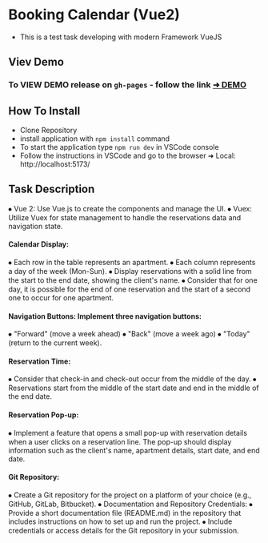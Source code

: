 # Booking Calendar (Vue2)
- This is a test task developing with modern Framework VueJS

## Viev Demo 
### To VIEW DEMO release on `gh-pages` - follow the link [ ➜ DEMO](https://hustle2live.github.io/Booking-vue2/)

####
## How To Install
- Clone Repository 
- install application with `npm install` command
- To start the application type `npm run dev` in VSCode console  
- Follow the instructions in VSCode and go to the browser ➜ Local:   http://localhost:5173/


## Task Description 
⦁	Vue 2: Use Vue.js to create the components and manage the UI.
⦁	Vuex: Utilize Vuex for state management to handle the reservations data and navigation state.
#### Calendar Display:
⦁	Each row in the table represents an apartment.
⦁	Each column represents a day of the week (Mon-Sun).
⦁	Display reservations with a solid line from the start to the end date, showing the client's name.
⦁	Consider that for one day, it is possible for the end of one reservation and the start of a second one to occur for one apartment.
#### Navigation Buttons: Implement three navigation buttons: 
⦁	"Forward" (move a week ahead)
⦁	"Back" (move a week ago)
⦁	"Today" (return to the current week).
#### Reservation Time:
⦁	Consider that check-in and check-out occur from the middle of the day.
⦁	Reservations start from the middle of the start date and end in the middle of the end date.
#### Reservation Pop-up:
⦁	Implement a feature that opens a small pop-up with reservation details when a user clicks on a reservation line. The pop-up should display information such as the client's name, apartment details, start date, and end date.
#### Git Repository:
⦁	Create a Git repository for the project on a platform of your choice (e.g., GitHub, GitLab, Bitbucket).
⦁	Documentation and Repository Credentials:
⦁	Provide a short documentation file (README.md) in the repository that includes instructions on how to set up and run the project.
⦁	Include credentials or access details for the Git repository in your submission.
##

